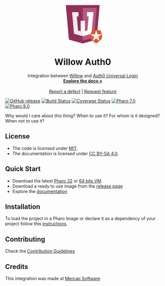 <p align="center"><img src="assets/logos/128x128.png">
 <h1 align="center">Willow Auth0</h1>
  <p align="center">
    Integration between <a href="https://github.com/ba-st/Willow/">Willow</a> and <a href="https://auth0.com/universal-login/">Auth0 Universal Login</a>
    <br>
    <a href="docs/"><strong>Explore the docs »</strong></a>
    <br>
    <br>
    <a href="https://github.com/ba-st/Willow-Auth0/issues/new?labels=Type%3A+Defect">Report a defect</a>
    |
    <a href="https://github.com/ba-st/Willow-Auth0/issues/new?labels=Type%3A+Feature">Request feature</a>
  </p>
</p>

[![GitHub release](https://img.shields.io/github/release/ba-st/Willow-Auth0.svg)](https://github.com/ba-st/Willow-Auth0/releases/latest)
[![Build Status](https://github.com/ba-st/Willow-Auth0/workflows/Build/badge.svg?branch=<DEFAULT_BRANCH)](https://github.com/ba-st/Willow-Auth0/actions?query=workflow%3ABuild)
[![Coverage Status](https://codecov.io/github/ba-st/Willow-Auth0/coverage.svg?branch=release-candidate)](https://codecov.io/gh/ba-st/Willow-Auth0/branch/release-candidate)
[![Pharo 7.0](https://img.shields.io/badge/Pharo-7.0-informational)](https://pharo.org)
[![Pharo 8.0](https://img.shields.io/badge/Pharo-8.0-informational)](https://pharo.org)


Why would I care about this thing? When to use it? For whom is it designed? When not to use it?

## License

- The code is licensed under [MIT](LICENSE).
- The documentation is licensed under [CC BY-SA 4.0](http://creativecommons.org/licenses/by-sa/4.0/).

## Quick Start

- Download the latest [Pharo 32](https://get.pharo.org/) or [64 bits VM](https://get.pharo.org/64/).
- Download a ready to use image from the [release page](https://github.com/ba-st/Willow-Auth0/releases/latest)
- Explore the [documentation](docs/)

## Installation

To load the project in a Pharo image or declare it as a dependency of your project follow this [instructions](docs/Installation.md).

## Contributing

Check the [Contribution Guidelines](CONTRIBUTING.md)

## Credits

This integration was made at [Mercap Software](https://www.mercapsoftware.com/en/)
